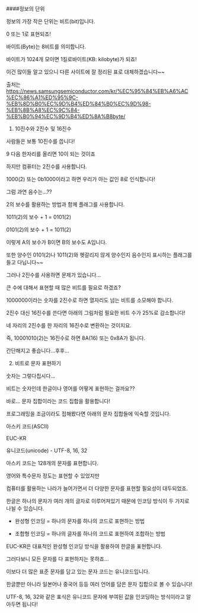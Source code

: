 ####정보의 단위

정보의 가장 작은 단위는 비트(bit)입니다.

0 또는 1로 표현되죠!



바이트(Byte)는 8비트를 의미합니다.

바이트가 1024개 모이면 1킬로바이트(KB: kilobyte)가 되죠!

이건 많이들 알고 있으니 다른 사이트에 잘 정리된 표로 대체하겠습니다~~




출처는 https://news.samsungsemiconductor.com/kr/%EC%95%84%EB%A6%AC%EC%86%A1%ED%95%9C-%EB%8D%B0%EC%9D%B4%ED%84%B0%EC%9D%98-%EB%8B%A8%EC%9C%84-%EB%B0%94%EC%9D%B4%ED%8A%B8byte/






1) 10진수와 2진수 및 16진수



사람들은 보통 10진수를 씁니다!

9 다음 한자리를 올리면 10이 되는 것이죠



하지만 컴퓨터는 2진수를 사용합니다.

1000(2) 또는 0b1000이라고 하면 우리가 아는 값인 8로 인식합니다!







그럼 과연 음수는...??

2의 보수를 활용하는 방법과 함께 플래그를 사용합니다.



1011(2)의 보수 + 1 = 0101(2)

0101(2)의 보수 + 1 = 1011(2)



이렇게 A의 보수가 B이면 B의 보수도 A입니다.

또한 양수인 0101(2)나 1011(2)와 헷갈리지 않게 양수인지 음수인지 표시하는 플래그를 들고 다닙니다~~







그러나 2진수를 사용하면 문제가 있습니다...

큰 수에 대해서 표현할 때 많은 비트를 필요로 하겠죠?

1000000이라는 숫자를 2진수로 하면 열자리도 넘는 비트를 소모해야 합니다.



2진수 대신 16진수를 쓴다면 아래의 그림처럼 필요한 비트 수가 25%로 감소합니다!

네 자리의 2진수를 한 자리의 16진수로 변환하는 것이지요.

즉, 10001010(2)는 16진수로 하면 8A(16) 또는 0x8A가 됩니다. 

간단해지고 좋습니다...후후...








2) 비트로 문자 표현하기



숫자는 그렇다칩시다...

비트는 숫자인데 한글이나 영어를 어떻게 표현하는 걸까요??



바로... 문자 집합이라는 코드 집합을 활용합니다!

프로그래밍을 조금이라도 접해봤다면 아래의 문자 집합들에 익숙할 것입니다.



아스키 코드(ASCII)

EUC-KR

유니코드(unicode) - UTF-8, 16, 32









아스키 코드는 128개의 문자를 표현합니다.

영어와 특수문자 정도는 표현할 수 있었지만

컴퓨터를 활용하는 나라가 늘어가면서 더 다양한 문자를 표현할 필요성이 대두되었죠.



한글은 하나의 문자가 여러 개의 글자로 이루어져있기 때문에 인코딩 방식이 두 가지로 나뉠 수 있습니다.



- 완성형 인코딩 = 하나의 문자를 하나의 코드로 표현하는 방법

- 조합형 인코딩 = 하나의 글자를 하나의 코드로 표현하여 조합하는 방법



EUC-KR은 대표적인 완성형 인코딩 방식을 활용하여 한글을 표현합니다.

그러다보니 모든 문자를 다 표현하지는 못하죠...



이보다 더 많은 표준 문자를 담고 있는 문자 코드는 유니코드입니다.

한글뿐만 아니라 일본어나 중국어 등등 여러 언어를 담은 문자 집합으로 볼 수 있습니다!



UTF-8, 16, 32와 같은 표식은 유니코드 문자에 부여된 값을 인코딩하는 방식이라고 알아두면 됩니다!

